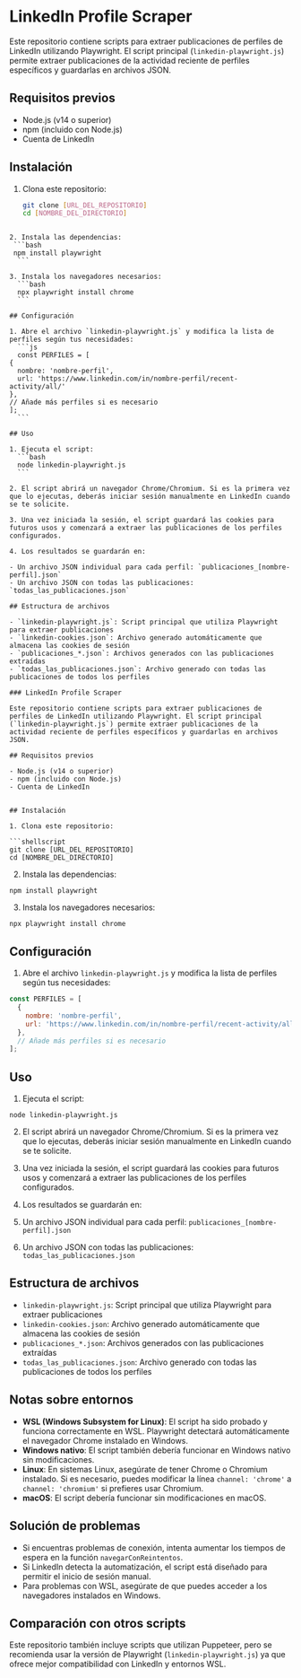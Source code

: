 # LinkedIn Profile Scraper

Este repositorio contiene scripts para extraer publicaciones de perfiles de LinkedIn utilizando Playwright. El script principal (`linkedin-playwright.js`) permite extraer publicaciones de la actividad reciente de perfiles específicos y guardarlas en archivos JSON.

## Requisitos previos

- Node.js (v14 o superior)
- npm (incluido con Node.js)
- Cuenta de LinkedIn

## Instalación

1. Clona este repositorio:
   ```bash
   git clone [URL_DEL_REPOSITORIO]
   cd [NOMBRE_DEL_DIRECTORIO]
  ```

2. Instala las dependencias:
   ```bash
   npm install playwright
    ```

3. Instala los navegadores necesarios:
    ```bash
    npx playwright install chrome
    ```

## Configuración

1. Abre el archivo `linkedin-playwright.js` y modifica la lista de perfiles según tus necesidades:
    ```js
    const PERFILES = [
  {
    nombre: 'nombre-perfil',
    url: 'https://www.linkedin.com/in/nombre-perfil/recent-activity/all/'
  },
  // Añade más perfiles si es necesario
];
    ```

## Uso 

1. Ejecuta el script:
    ```bash
    node linkedin-playwright.js
    ```

2. El script abrirá un navegador Chrome/Chromium. Si es la primera vez que lo ejecutas, deberás iniciar sesión manualmente en LinkedIn cuando se te solicite.

3. Una vez iniciada la sesión, el script guardará las cookies para futuros usos y comenzará a extraer las publicaciones de los perfiles configurados.

4. Los resultados se guardarán en:

- Un archivo JSON individual para cada perfil: `publicaciones_[nombre-perfil].json`
- Un archivo JSON con todas las publicaciones: `todas_las_publicaciones.json`

## Estructura de archivos

- `linkedin-playwright.js`: Script principal que utiliza Playwright para extraer publicaciones
- `linkedin-cookies.json`: Archivo generado automáticamente que almacena las cookies de sesión
- `publicaciones_*.json`: Archivos generados con las publicaciones extraídas
- `todas_las_publicaciones.json`: Archivo generado con todas las publicaciones de todos los perfiles

### LinkedIn Profile Scraper

Este repositorio contiene scripts para extraer publicaciones de perfiles de LinkedIn utilizando Playwright. El script principal (`linkedin-playwright.js`) permite extraer publicaciones de la actividad reciente de perfiles específicos y guardarlas en archivos JSON.

## Requisitos previos

- Node.js (v14 o superior)
- npm (incluido con Node.js)
- Cuenta de LinkedIn


## Instalación

1. Clona este repositorio:

```shellscript
git clone [URL_DEL_REPOSITORIO]
cd [NOMBRE_DEL_DIRECTORIO]
```


2. Instala las dependencias:

```shellscript
npm install playwright
```


3. Instala los navegadores necesarios:

```shellscript
npx playwright install chrome
```




## Configuración

1. Abre el archivo `linkedin-playwright.js` y modifica la lista de perfiles según tus necesidades:

```javascript
const PERFILES = [
  {
    nombre: 'nombre-perfil',
    url: 'https://www.linkedin.com/in/nombre-perfil/recent-activity/all/'
  },
  // Añade más perfiles si es necesario
];
```




## Uso

1. Ejecuta el script:

```shellscript
node linkedin-playwright.js
```


2. El script abrirá un navegador Chrome/Chromium. Si es la primera vez que lo ejecutas, deberás iniciar sesión manualmente en LinkedIn cuando se te solicite.
3. Una vez iniciada la sesión, el script guardará las cookies para futuros usos y comenzará a extraer las publicaciones de los perfiles configurados.
4. Los resultados se guardarán en:

1. Un archivo JSON individual para cada perfil: `publicaciones_[nombre-perfil].json`
2. Un archivo JSON con todas las publicaciones: `todas_las_publicaciones.json`


## Estructura de archivos

- `linkedin-playwright.js`: Script principal que utiliza Playwright para extraer publicaciones
- `linkedin-cookies.json`: Archivo generado automáticamente que almacena las cookies de sesión
- `publicaciones_*.json`: Archivos generados con las publicaciones extraídas
- `todas_las_publicaciones.json`: Archivo generado con todas las publicaciones de todos los perfiles


## Notas sobre entornos

- **WSL (Windows Subsystem for Linux)**: El script ha sido probado y funciona correctamente en WSL. Playwright detectará automáticamente el navegador Chrome instalado en Windows.
- **Windows nativo**: El script también debería funcionar en Windows nativo sin modificaciones.
- **Linux**: En sistemas Linux, asegúrate de tener Chrome o Chromium instalado. Si es necesario, puedes modificar la línea `channel: 'chrome'` a `channel: 'chromium'` si prefieres usar Chromium.
- **macOS**: El script debería funcionar sin modificaciones en macOS.


## Solución de problemas

- Si encuentras problemas de conexión, intenta aumentar los tiempos de espera en la función `navegarConReintentos`.
- Si LinkedIn detecta la automatización, el script está diseñado para permitir el inicio de sesión manual.
- Para problemas con WSL, asegúrate de que puedes acceder a los navegadores instalados en Windows.


## Comparación con otros scripts

Este repositorio también incluye scripts que utilizan Puppeteer, pero se recomienda usar la versión de Playwright (`linkedin-playwright.js`) ya que ofrece mejor compatibilidad con LinkedIn y entornos WSL.